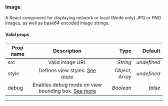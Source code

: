 ### Image

A React component for displaying network or local (Node only) JPG or PNG images, as well as base64 encoded image strings.

#### Valid props

| Prop name    | Description                                                          |  Type             |   Default   |
| ------------ |:--------------------------------------------------------------------:| -----------------:| -----------:|
| src          | Valid image URL                                                      | *String*          | _undefined_ |
| style        | Defines view styles. [See more](#styling)                            | *Object*, *Array* | _undefined_ |
| debug        | Enables debug mode on view bounding box. [See more](#debugging)      | *Boolean*         | _false_     |

---
